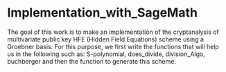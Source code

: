 # Implementation_with_SageMath
The goal of this work is to make an implementation of the cryptanalysis of multivariate public key HFE (Hidden Field Equations) scheme using a Groebner basis. For this purpose, we first write the functions that will help us in the following such as: S-polynomial, does_divide, division_Algo, buchberger and then the function to generate this scheme.
